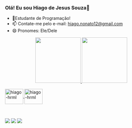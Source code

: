 ### Olá! Eu sou Hiago de Jesus Souza👋

- 🌱Estudante de Programação!
- 📫 Contate-me pelo e-mail: hiago.nonato12@gmail.com
- 😄 Pronomes: Ele/Dele

<div align="center">
  <a href="https://github.com/Hiago-de-Jesus-Souza">
  <img height="150em" src="https://github-readme-stats.vercel.app/api?username=Hiago-de-Jesus-Souza&show_icons=true&theme=dark&include_all_commits=true&count_private=true"/>
  <img height="150em" src="https://github-readme-stats.vercel.app/api/top-langs/?username=Hiago-de-Jesus-Souza&layout=compact&langs_count=7&theme=dark"/>
</div>
  <br>
<div>
<img align="center" alt="hiago-hrml" height="50" width="60" src="https://cdn.jsdelivr.net/gh/devicons/devicon/icons/html5/html5-original.svg" />
<img align="center" alt="hiago-hrml" height="50" width="60"src="https://cdn.jsdelivr.net/gh/devicons/devicon/icons/css3/css3-original.svg" />
<!--<img align="center" alt="hiago-hrml" height="50" width="60"src="https://cdn.jsdelivr.net/gh/devicons/devicon/icons/javascript/javascript-original.svg" />-->
</div>
  
   ##
<br>  
  
<div>
  <a href="https://www.linkedin.com/in/hiago-de-jesus-souza-910b351a3/" target="_blank"> <img src="https://img.shields.io/badge/-LinkedIn-%230077B5?style=for-the-badge&logo=linkedin&logoColor=white" target="_blank"></a> 
  <a href="https://www.instagram.com/_hiago.souza_/" target="_blank"> <img src="https://img.shields.io/badge/Instagram-E4405F?style=for-the-badge&logo=instagram&logoColor=white" target="_blank"></a> 
  <a href="https://www.facebook.com/hiago.souza.940098/" target="_blank"> <img src="https://img.shields.io/badge/Facebook-1877F2?style=for-the-badge&logo=facebook&logoColor=white" target="_blank"></a>
</div>
